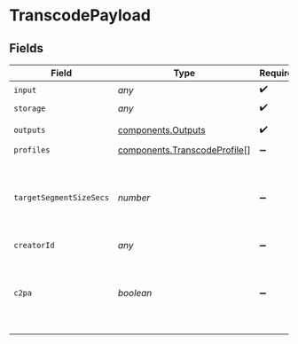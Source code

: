 # TranscodePayload


## Fields

| Field                                                                        | Type                                                                         | Required                                                                     | Description                                                                  |
| ---------------------------------------------------------------------------- | ---------------------------------------------------------------------------- | ---------------------------------------------------------------------------- | ---------------------------------------------------------------------------- |
| `input`                                                                      | *any*                                                                        | :heavy_check_mark:                                                           | N/A                                                                          |
| `storage`                                                                    | *any*                                                                        | :heavy_check_mark:                                                           | N/A                                                                          |
| `outputs`                                                                    | [components.Outputs](../../models/components/outputs.md)                     | :heavy_check_mark:                                                           | Output formats                                                               |
| `profiles`                                                                   | [components.TranscodeProfile](../../models/components/transcodeprofile.md)[] | :heavy_minus_sign:                                                           | N/A                                                                          |
| `targetSegmentSizeSecs`                                                      | *number*                                                                     | :heavy_minus_sign:                                                           | How many seconds the duration of each output segment should be               |
| `creatorId`                                                                  | *any*                                                                        | :heavy_minus_sign:                                                           | N/A                                                                          |
| `c2pa`                                                                       | *boolean*                                                                    | :heavy_minus_sign:                                                           | Decides if the output video should include C2PA signature                    |